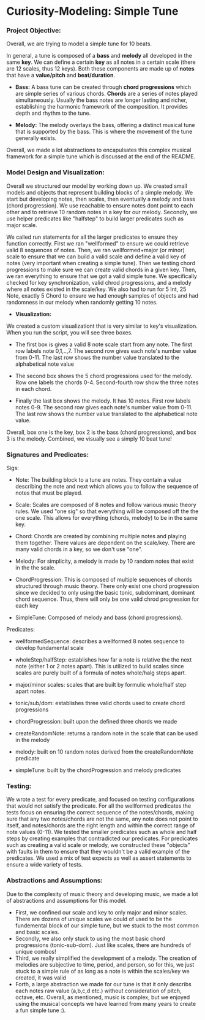 # Curiosity-Modeling: Simple Tune

### Project Objective:

Overall, we are trying to model a simple tune for 10 beats.

In general, a tune is composed of a **bass** and **melody** all developed in the same **key**. We can define a certain **key** as all notes in a certain scale (there are 12 scales, thus 12 keys). Both these components are made up of **notes** that have a **value/pitch** and **beat/duration**.

- **Bass:** A bass tune can be created through **chord progressions** which are simple series of various chords. **Chords** are a series of notes played simultaneously. Usually the bass notes are longer lasting and richer, establishing the harmonic framework of the composition. It provides depth and rhythm to the tune.

- **Melody:** The melody overlays the bass, offering a distinct musical tune that is supported by the bass. This is where the movement of the tune generally exists.

Overall, we made a lot abstractions to encapulsates this complex musical framework for a simple tune which is discussed at the end of the README.

### Model Design and Visualization:

Overall we structured our model by working down up. We created small models and objects that represent building blocks of a simple melody. We start but developing notes, then scales, then eventually a melody and bass (chord progression). We use reachable to ensure notes dont point to each other and to retrieve 10 random notes in a key for our melody. Secondly, we use helper predicates like "halfstep" to build larger predicates such as major scale.

We called run statements for all the larger predicates to ensure they function correctly. First we ran "wellformed" to ensure we could retrieve valid 8 sequences of notes. Then, we ran wellformed+major (or minor) scale to ensure that we can build a valid scale and define a valid key of notes (very important when creating a simple tune). Then we testing chord progressions to make sure we can create valid chords in a given key. Then, we ran everything to ensure that we got a valid simple tune. We specifically checked for key synchronization, valid chrod progressions, and a melody where all notes existed in the scale/key. We also had to run for  5 Int, 25 Note, exactly 5 Chord to ensure we had enough samples of objects and had randomness in our melody when randomly getting 10 notes.  

- **Visualization:**

We created a custom visualizationt that is very similar to key's visualization. When you run the script, you will see three boxes.

- The first box is gives a valid 8 note scale start from any note. The first row labels note 0,1,..,7. The second row gives each note's number value from 0-11. The last row shows the number value translated to the alphabetical note value

- The second box shows the 5 chord progressions used for the melody. Row one labels the chords 0-4. Second-fourth row show the three notes in each chord.

- Finally the last box shows the melody. It has 10 notes. First row labels notes 0-9. The second row gives each note's number value from 0-11. The last row shows the number value translated to the alphabetical note value.

Overall, box one is the key, box 2 is the bass (chord progressions), and box 3 is the melody. Combined, we visually see a simply 10 beat tune!

### Signatures and Predicates:

Sigs:

- Note: The building block to a tune are notes. They contain a value describing the note and next which allows you to follow the sequence of notes that must be played.

- Scale: Scales are composed of 8 notes and follow various music theory rules. We used "one sig" so that everything will be composed off the the one scale. This allows for everything (chords, melody) to be in the same key.

- Chord: Chords are created by combining multiple notes and playing them together. There values are dependent on the scale/key. There are many valid chords in a key, so we don't use "one".

- Melody: For simplicity, a melody is made by 10 random notes that exist in the the scale.

- ChordProgression: This is composed of multiple sequences of chords structured through music theory. There only exist one chord progression since we decided to only using the basic tonic, subdominant, dominant chord sequence. Thus, there will only be one valid chrod progression for each key

- SimpleTune: Composed of melody and bass (chord progressions).

Predicates:

- wellformedSequence: describes a wellformed 8 notes sequence to develop fundamental scale

- wholeStep/halfStep: establishes how far a note is relative the the next note (either 1 or 2 notes apart). This is utilized to build scales since scales are purely built of a formula of notes whole/halg steps apart.

- major/minor scales: scales that are built by formulic whole/half step apart notes.

- tonic/sub/dom: establishes three valid chords used to create chord progressions

- chordProgression: built upon the defined three chords we made

- createRandomNote: returns a random note in the scale that can be used in the melody

- melody: built on 10 random notes derived from the createRandomNote predicate

- simpleTune: built by the chordProgression and melody predicates

### Testing:

We wrote a test for every predicate, and focused on testing configurations that would not satisfy 
the predicate. For all the wellformed predicates the tests focus on ensuring the correct sequence
of the notes/chords, making sure that any two notes/chords are not the same, any note does not
point to itself, and notes/chords are the right length and within the correct range of note values
(0-11). We tested the smaller predicates such as whole and half steps by creating examples that
contradicted our predicates. For predicates such as creating a valid scale or melody, we
constructed these "objects" with faults in them to ensure that they wouldn't be a valid example 
of the predicates. We used a mix of test expects as well as assert statements to ensure a wide 
variety of tests.

### Abstractions and Assumptions:
Due to the complexity of music theory and developing music, we made a lot of abstractions and assumptions for this model.
 - First, we confined our scale and key to only major and minor scales. There are dozens of unique scales we could of used to be the fundemental block of our simple tune, but we stuck to the most common and basic scales.
 - Secondly, we also only stuck to using the most basic chord progressions (tonic-sub-dom). Just like scales, there are hundreds of unique combos!
 - Third, we really simplified the development of a melody. The creation of melodies are subjective to time, period, and person, so for this, we just stuck to a simple rule of as long as a note is within the scales/key we created, it was valid
 - Forth, a large abstraction we made for our tune is that it only describs each notes raw value (a,b,c,d etc.) without consideration of pitch, octave, etc. 
Overall, as mentioned, music is complex, but we enjoyed using the musical concepts we have learned from many years to create a fun simple tune :). 

